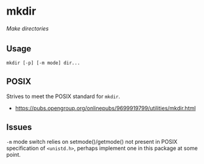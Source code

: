 # mkdir
###### Make directories

## Usage

`mkdir [-p] [-m mode] dir...`

## POSIX

Strives to meet the POSIX standard for `mkdir`.

* https://pubs.opengroup.org/onlinepubs/9699919799/utilities/mkdir.html

## Issues

`-m` mode switch relies on setmode()/getmode() not present in POSIX
specification of `<unistd.h>`, perhaps implement one in this package at some
point.
